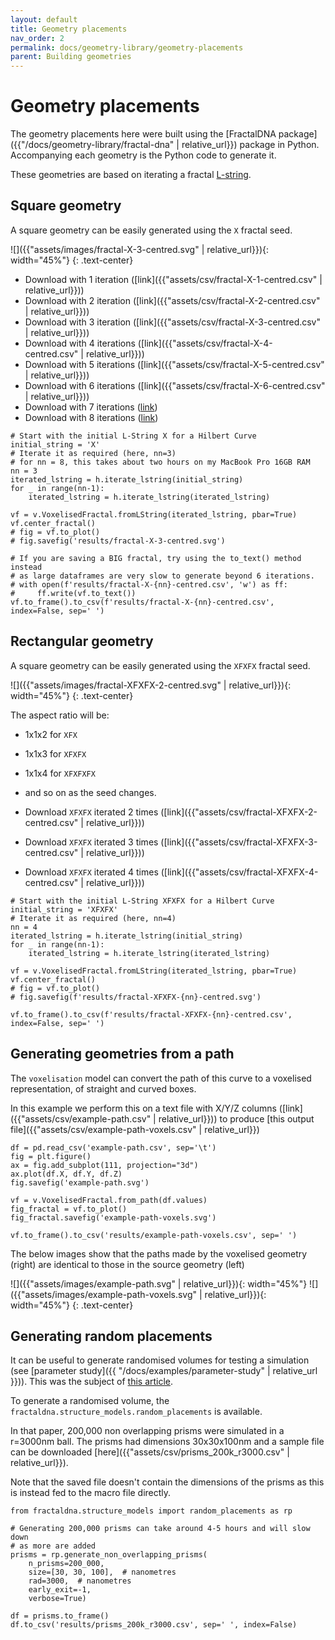 ```yaml
---
layout: default
title: Geometry placements
nav_order: 2
permalink: docs/geometry-library/geometry-placements
parent: Building geometries
---
```


# Geometry placements

The geometry placements here were built using the [FractalDNA package]({{"/docs/geometry-library/fractal-dna" | relative_url}})
package in Python. Accompanying each geometry is the Python code to
generate it.

These geometries are based on iterating a fractal [L-string](https://en.wikipedia.org/wiki/L-system).

## Square geometry

A square geometry can be easily generated using the `X` fractal seed.

![]({{"assets/images/fractal-X-3-centred.svg" | relative_url}}){: width="45%"}
{: .text-center}

- Download with 1 iteration ([link]({{"assets/csv/fractal-X-1-centred.csv" | relative_url}}))
- Download with 2 iteration ([link]({{"assets/csv/fractal-X-2-centred.csv" | relative_url}}))
- Download with 3 iteration ([link]({{"assets/csv/fractal-X-3-centred.csv" | relative_url}}))
- Download with 4 iterations ([link]({{"assets/csv/fractal-X-4-centred.csv" | relative_url}}))
- Download with 5 iterations ([link]({{"assets/csv/fractal-X-5-centred.csv" | relative_url}}))
- Download with 6 iterations ([link]({{"assets/csv/fractal-X-6-centred.csv" | relative_url}}))
- Download with 7 iterations ([link](https://zenodo.org/record/6658889/files/fractal-X-7-centred.csv.zip?download=1))
- Download with 8 iterations ([link](https://zenodo.org/record/6658889/files/fractal-X-8-centred.csv.zip?download=1))

```
# Start with the initial L-String X for a Hilbert Curve
initial_string = 'X'
# Iterate it as required (here, nn=3)
# for nn = 8, this takes about two hours on my MacBook Pro 16GB RAM
nn = 3
iterated_lstring = h.iterate_lstring(initial_string)
for _ in range(nn-1):
    iterated_lstring = h.iterate_lstring(iterated_lstring)

vf = v.VoxelisedFractal.fromLString(iterated_lstring, pbar=True)
vf.center_fractal()
# fig = vf.to_plot()
# fig.savefig('results/fractal-X-3-centred.svg')

# If you are saving a BIG fractal, try using the to_text() method instead
# as large dataframes are very slow to generate beyond 6 iterations.
# with open(f'results/fractal-X-{nn}-centred.csv', 'w') as ff:
#     ff.write(vf.to_text())
vf.to_frame().to_csv(f'results/fractal-X-{nn}-centred.csv', index=False, sep=' ')
```

## Rectangular geometry

A square geometry can be easily generated using the `XFXFX` fractal seed.

![]({{"assets/images/fractal-XFXFX-2-centred.svg" | relative_url}}){: width="45%"}
{: .text-center}

The aspect ratio will be:
- 1x1x2 for `XFX`
- 1x1x3 for `XFXFX`
- 1x1x4 for `XFXFXFX`
- and so on as the seed changes.

- Download `XFXFX` iterated 2 times ([link]({{"assets/csv/fractal-XFXFX-2-centred.csv" | relative_url}}))
- Download `XFXFX` iterated 3 times ([link]({{"assets/csv/fractal-XFXFX-3-centred.csv" | relative_url}}))
- Download `XFXFX` iterated 4 times ([link]({{"assets/csv/fractal-XFXFX-4-centred.csv" | relative_url}}))

```
# Start with the initial L-String XFXFX for a Hilbert Curve
initial_string = 'XFXFX'
# Iterate it as required (here, nn=4)
nn = 4
iterated_lstring = h.iterate_lstring(initial_string)
for _ in range(nn-1):
    iterated_lstring = h.iterate_lstring(iterated_lstring)

vf = v.VoxelisedFractal.fromLString(iterated_lstring, pbar=True)
vf.center_fractal()
# fig = vf.to_plot()
# fig.savefig(f'results/fractal-XFXFX-{nn}-centred.svg')

vf.to_frame().to_csv(f'results/fractal-XFXFX-{nn}-centred.csv', index=False, sep=' ')
```


## Generating geometries from a path

The `voxelisation` model can convert the path of this curve to a voxelised
representation, of straight and curved boxes.

In this example we perform this on a text file with X/Y/Z columns
([link]({{"assets/csv/example-path.csv" | relative_url}})) to produce
[this output file]({{"assets/csv/example-path-voxels.csv" | relative_url}})

```
df = pd.read_csv('example-path.csv', sep='\t')
fig = plt.figure()
ax = fig.add_subplot(111, projection="3d")
ax.plot(df.X, df.Y, df.Z)
fig.savefig('example-path.svg')

vf = v.VoxelisedFractal.from_path(df.values)
fig_fractal = vf.to_plot()
fig_fractal.savefig('example-path-voxels.svg')

vf.to_frame().to_csv('results/example-path-voxels.csv', sep=' ')
```

The below images show that the paths made by the voxelised geometry (right)
are identical to those in the source geometry (left)

![]({{"assets/images/example-path.svg" | relative_url}}){: width="45%"}
![]({{"assets/images/example-path-voxels.svg" | relative_url}}){: width="45%"}
{: .text-center}


## Generating random placements


It can be useful to generate randomised volumes for testing a simulation (see [parameter study]({{ "/docs/examples/parameter-study" | relative_url }})). 
This was the subject of [this article](https://doi.org/10.1016/j.ejmp.2018.02.011).

To generate a randomised volume, the `fractaldna.structure_models.random_placements`
is available.

In that paper, 200,000 non overlapping prisms were simulated in a r=3000nm 
ball.
The prisms had dimensions 30x30x100nm and a sample file can be 
downloaded [here]({{"assets/csv/prisms_200k_r3000.csv" | relative_url}}).

Note that the saved file doesn't contain the dimensions of the prisms as this
is instead fed to the macro file directly.

```
from fractaldna.structure_models import random_placements as rp

# Generating 200,000 prisms can take around 4-5 hours and will slow down
# as more are added
prisms = rp.generate_non_overlapping_prisms(
    n_prisms=200_000,
    size=[30, 30, 100],  # nanometres
    rad=3000,  # nanometres
    early_exit=-1,
    verbose=True)

df = prisms.to_frame()
df.to_csv('results/prisms_200k_r3000.csv', sep=' ', index=False)

```